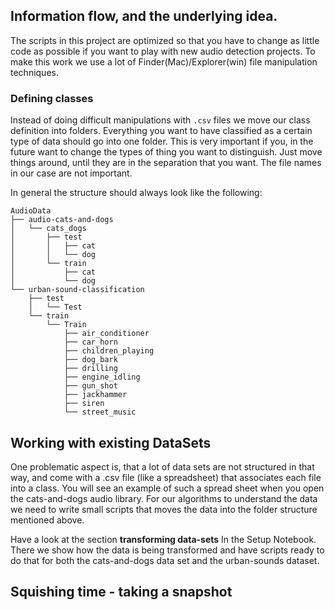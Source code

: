 ## Information flow, and the underlying idea.

The scripts in this project are optimized so that you have to change as little code as possible if you want to play with new audio detection projects. To make this work we use a lot of Finder(Mac)/Explorer(win) file manipulation techniques.

### Defining classes
Instead of doing difficult manipulations with `.csv` files we move our class definition into folders. Everything you want to have classified as a certain type of data should go into one folder. This is very important if you, in the future want to change the types of thing you want to distinguish. Just move things around, until they are in the separation that you want.
The file names in our case are not important.

In general the structure should always look like the following:
``` shell
AudioData
├── audio-cats-and-dogs
│   └── cats_dogs
│       ├── test
│       │   ├── cat
│       │   └── dog
│       └── train
│           ├── cat
│           └── dog
└── urban-sound-classification
    ├── test
    │   └── Test
    └── train
        └── Train
            ├── air_conditioner
            ├── car_horn
            ├── children_playing
            ├── dog_bark
            ├── drilling
            ├── engine_idling
            ├── gun_shot
            ├── jackhammer
            ├── siren
            └── street_music
```
            
## Working with existing DataSets
One problematic aspect is, that a lot of data sets are not structured in that way, and come with a .csv file (like a spreadsheet) that associates each file into a class. You will see an example of such a spread sheet when you open the cats-and-dogs audio library.
For our algorithms to understand the data we need to write small scripts that moves the data into the folder structure mentioned above. 

Have a look at the section **transforming data-sets** In the Setup Notebook. There we show how the data is being transformed and have scripts ready to do that for both the cats-and-dogs data set and the urban-sounds dataset.

## Squishing time  - taking a snapshot
